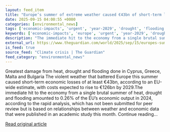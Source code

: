 ```yaml
---
layout: feed_item
title: "Europe’s summer of extreme weather caused €43bn of short-term losses, analysis finds"
date: 2025-09-15 04:00:55 +0000
categories: [environmental_news]
tags: ['economic-impacts', 'urgent', 'year-2029', 'drought', 'flooding', 'climate-costs', 'water-crisis', 'extreme-weather']
keywords: ['economic-impacts', 'europe', 'urgent', 'year-2029', 'drought', 'flooding', 'summer', 'extreme']
description: "The immediate hit to the economy from a single brutal summer of heat, drought and flooding amounted to 0"
external_url: https://www.theguardian.com/world/2025/sep/15/europes-summer-of-extreme-weather-caused-43bn-of-short-term-losses-analysis-finds
is_feed: true
source_feed: "Climate crisis | The Guardian"
feed_category: "environmental_news"
---
```


Greatest damage from heat, drought and flooding done in Cyprus, Greece, Malta and Bulgaria The violent weather that battered Europe this summer caused short-term economic losses of at least €43bn, according to an EU-wide estimate, with costs expected to rise to €126bn by 2029.The immediate hit to the economy from a single brutal summer of heat, drought and flooding amounted to 0.26% of the EU’s economic output in 2024, according to the rapid analysis, which has not been submitted for peer review but is based on relationships between weather and economic data that were published in an academic study this month. Continue reading...

[Read original article](https://www.theguardian.com/world/2025/sep/15/europes-summer-of-extreme-weather-caused-43bn-of-short-term-losses-analysis-finds)
